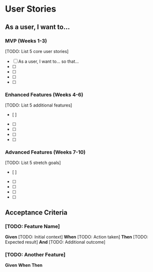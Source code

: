# User Stories

## As a user, I want to...

### MVP (Weeks 1-3)
[TODO: List 5 core user stories]
- [ ] As a user, I want to... so that...
- [ ] 
- [ ] 
- [ ] 
- [ ] 

### Enhanced Features (Weeks 4-6)
[TODO: List 5 additional features]
- [ ] 
- [ ] 
- [ ] 
- [ ] 
- [ ] 

### Advanced Features (Weeks 7-10)
[TODO: List 5 stretch goals]
- [ ] 
- [ ] 
- [ ] 
- [ ] 
- [ ] 

## Acceptance Criteria

### [TODO: Feature Name]
**Given** [TODO: Initial context]
**When** [TODO: Action taken]
**Then** [TODO: Expected result]
**And** [TODO: Additional outcome]

### [TODO: Another Feature]
**Given** 
**When** 
**Then** 